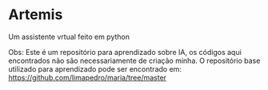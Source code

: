 # Artemis
Um assistente vrtual feito em python

Obs: Este é um repositório para aprendizado sobre IA, os códigos aqui encontrados não são necessariamente de criação minha. O repositório base utilizado para aprendizado pode ser encontrado em: https://github.com/limapedro/maria/tree/master
